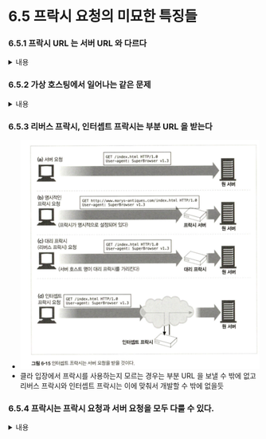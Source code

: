# 6.5 프락시 요청의 미묘한 특징들

### 6.5.1 프락시 URL 는 서버 URL 와 다르다
<details>
    <summary>내용</summary>

#### 클라 ->  서버 직접 요청
* ![img_6.png](img_6.png)
* URL 부분에 주목! -> '/index.html' 과 같이 부분 URL 만 표시
#### 클라 -> 프락시 -> 서버 요청
* ![img_7.png](img_7.png)
* 프락시로 요청을 보낼 때, 완전한 URL 을 보냄

#### 왜 원 서버로 보낼 때와 프락시로 보낼 때 URL 이 다를까? -> HTTP 역사와 디펜던시가 있는 부분
* 과거 상황
    * 원래의 HTTP 설계에서, 클라는 단일한 서버와 통신하는 것이 전재되어 있었다.
        * 가상 호스팅, 프락시에 대한 대비가 없었다.
    * 단일 서버와 통신을 가정한다면, 해당 서버의 호스트 명과 포트번호는 불필요한 정보였다.
        * 따라서 보내지 않았던 것이다.
* 현 상황
    * 프락시, 가상호스팅 등이 부상했다.
    * 이에 따라 부분 URL 만 보내는 것이 문제가 되었다.
        * ex> [클라 <-> 프락시 <-> 원 서버] 상황에서 [클라 -> 프락시]로 부분 URL 만 보내면 프락시 입장에선 어느 서버로 요청을 전달할 지 알 수 없었다.
* HTTP 1.0 에서의 해결책
    * 프락시 요청의 경우 완전한 URL 을 요구하는 것으로 문제를 해결???
        * 해결이라기 보단 프락시가 부상하면서 급한 불을 끈 느낌
* HTTP 1.1 에서의 해결책
    * 프락시건 뭐건 클라는 완전한 URL 을 다룰 것을 요구
    * but HTTP 1.0 시절의 스팩으로 이미 배치된 서버가 너무 많고 이 서버들은 완전한 URL 을 받아들이지 못하는 경우가 많다ㅠㅠ

#### 따라서 일반적으로 서버로는 부분 URL 을, 프락시로는 완전한 URL 을 보낼 필요가 있다.
* 우리는 HTTP 클라이언트를 사용하고 있고 이 클라이언트에게 프락시를 쓸지 말지 설정을 할 수 있다.
* HTTP 클라이언트는 프록시 사용 설정에 따라 똑똑하게 아래와 같이 동작한다.
    * 클라가 프록시를 사용하도록 설정된 경우 -> 완전한 URL 을 보낸다
    * 클라가 프록시를 사용하지 않도록 설정된 경우 -> 부분 URL 을 보낸다

#### Q) 리버스 프락시를 사용할 경우는 어떻게 될까?
* 리버스 프락시는 클라가 프록시를 사용하는지 조차 모르는 것이 특징이다.
* 따라서 클라 입장에선 명시적인 프락시 설정이 포함되지 않을 것이고
* 따라서 부분 URL 을 보낼 것 같다.
    * 즉, 리버스 프락시 구현 서버들은 부분 URL 에 대해 대비가 되어 있어야 할 것이다.
</details>

### 6.5.2 가상 호스팅에서 일어나는 같은 문제
<details>
    <summary>내용</summary>

#### 프락시의 부분 URL 문제는 가상 호스팅 되는 웹 서버가 직면한 것과 같은 문제다.
* 가상으로 호스팅 되는 웹 서버는 여러 웹 사이트가 같은 물리적 웹 서버를 공유
* 요청 하나가 부분 URL /index.html 로 도착하면 가상 호스팅 되는 웹 서버는 해당 URL 가 실제 어느 가상 웹 사이트의 호스트 명인지 알 필요가 있으나 알 방법이 없다.

#### 문제 상황은 비슷하지만 프락시와 가상 호스팅은 각기 다른 방식으로 문제를 풀었다.
* 프락시 
  * 위에서 언급한 대로 완전한 URL 을 갖도록 함
* 가상 호스팅
  * 호스트와 포트에 대한 정보가 담겨 있는 Host 헤더를 요구
</details>
    
### 6.5.3 리버스 프락시, 인터셉트 프락시는 부분 URL 을 받는다
* ![img_8.png](img_8.png)
* 클라 입장에서 프락시를 사용하는지 모르는 경우는 부분 URL 을 보낼 수 밖에 없고 리버스 프락시와 인터셉트 프락시는 이에 맞춰서 개발할 수 밖에 없을듯

### 6.5.4 프락시는 프락시 요청과 서버 요청을 모두 다룰 수 있다.
<details>
<summary>내용</summary>

* 다목적 프락시 서버는 요청 메시지의 완전한 URL 와 부분 URL 을 모두 지원해야 한다.
  * 명시적인 프락시 요청에 대해서는 완전한 URL 를 사용하고 
  * 아니면 부분 URL 을 사용해야 하며, 
  * 웹 서버 요청의 겅우에는 가상 Host 헤더를 사용해야 한다.

#### 다목적 프락시 서버가 원 서버를 알아내는 방법
1. 완전한 URL 이 주어졌다면, 프락시는 그것을 사용해야 한다.
2. 부분 URL 가 주어졌고 Host 헤더가 있다면, Host 헤더를 이용해 원 서버의 이름과 포트를 알아내야 한다.
3. 부분 URL 가 주어졌으나 Host 헤더가 없다면, 다음의 방법으로 원 서버를 알아내야 한다.
   * 프락시가 원 서버를 대신하는 대리 프락시라면, 프락시에 실제 서버의 주소와 포트 번호가 설정되어 있을 수 있다.
   * (?)이전에 어떤 인터셉ㅇ트 프락시가 가로챘던 트래픽을 받았고, 그 인터셉트 프락시가 원 IP 주소와 포트번호를 사용할 수 있도록 해 두었다면, 그 IP 주소와 포트번호를 사용할 수 있다.
   * 모두 실패했다면, 프락시는 원 서버를 알아낼 수 있는 충분한 정보가 없다고 판단해야 한다.
     * 반드시 에러 메시지(보통 사용자에게 Host 헤더를 지원하는 현대적인 웹브라우저로 업그레이드 하라는 것) 를 반환해야 한다.
</details>






